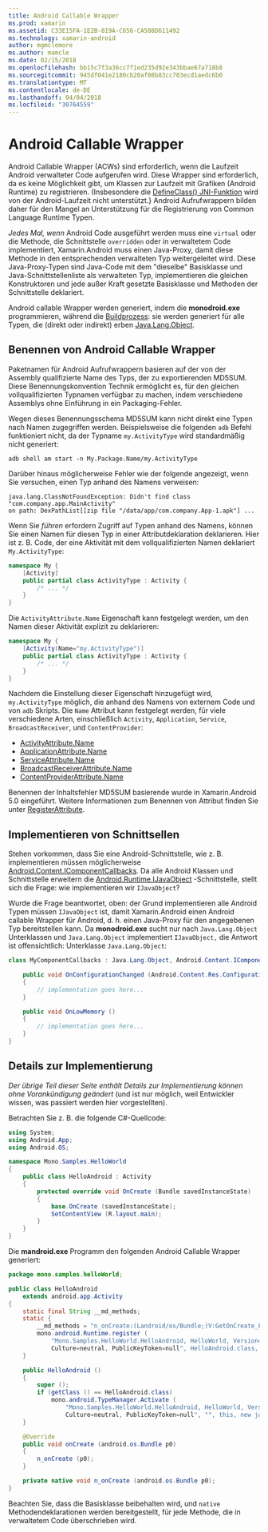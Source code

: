 ```yaml
---
title: Android Callable Wrapper
ms.prod: xamarin
ms.assetid: C33E15FA-1E2B-819A-C656-CA588D611492
ms.technology: xamarin-android
author: mgmclemore
ms.author: mamcle
ms.date: 02/15/2018
ms.openlocfilehash: bb15c7f3a36cc7f1ed235d92e343bbae67a718b8
ms.sourcegitcommit: 945df041e2180cb20af08b83cc703ecd1aedc6b0
ms.translationtype: MT
ms.contentlocale: de-DE
ms.lasthandoff: 04/04/2018
ms.locfileid: "30764559"
---
```

# <a name="android-callable-wrappers"></a>Android Callable Wrapper

Android Callable Wrapper (ACWs) sind erforderlich, wenn die Laufzeit Android verwalteter Code aufgerufen wird. Diese Wrapper sind erforderlich, da es keine Möglichkeit gibt, um Klassen zur Laufzeit mit Grafiken (Android Runtime) zu registrieren. (Insbesondere die [DefineClass() JNI-Funktion](http://docs.oracle.com/javase/1.5.0/docs/guide/jni/spec/functions.html#wp15986) wird von der Android-Laufzeit nicht unterstützt.} Android Aufrufwrappern bilden daher für den Mangel an Unterstützung für die Registrierung von Common Language Runtime Typen. 

*Jedes Mal, wenn* Android Code ausgeführt werden muss eine `virtual` oder die Methode, die Schnittstelle `overridden` oder in verwaltetem Code implementiert, Xamarin.Android muss einen Java-Proxy, damit diese Methode in den entsprechenden verwalteten Typ weitergeleitet wird. Diese Java-Proxy-Typen sind Java-Code mit dem "dieselbe" Basisklasse und Java-Schnittstellenliste als verwalteten Typ, implementieren die gleichen Konstruktoren und jede außer Kraft gesetzte Basisklasse und Methoden der Schnittstelle deklariert. 

Android callable Wrapper werden generiert, indem die **monodroid.exe** programmieren, während die [Buildprozess](~/android/deploy-test/building-apps/build-process.md): sie werden generiert für alle Typen, die (direkt oder indirekt) erben [ Java.Lang.Object](https://developer.xamarin.com/api/type/Java.Lang.Object/). 



## <a name="android-callable-wrapper-naming"></a>Benennen von Android Callable Wrapper

Paketnamen für Android Aufrufwrappern basieren auf der von der Assembly qualifizierte Name des Typs, der zu exportierenden MD5SUM. Diese Benennungskonvention Technik ermöglicht es, für den gleichen vollqualifizierten Typnamen verfügbar zu machen, indem verschiedene Assemblys ohne Einführung in ein Packaging-Fehler. 

Wegen dieses Benennungsschema MD5SUM kann nicht direkt eine Typen nach Namen zugegriffen werden. Beispielsweise die folgenden `adb` Befehl funktioniert nicht, da der Typname `my.ActivityType` wird standardmäßig nicht generiert: 

```shell
adb shell am start -n My.Package.Name/my.ActivityType
```

Darüber hinaus möglicherweise Fehler wie der folgende angezeigt, wenn Sie versuchen, einen Typ anhand des Namens verweisen:

```shell
java.lang.ClassNotFoundException: Didn't find class "com.company.app.MainActivity"
on path: DexPathList[[zip file "/data/app/com.company.App-1.apk"] ...
```

Wenn Sie *führen* erfordern Zugriff auf Typen anhand des Namens, können Sie einen Namen für diesen Typ in einer Attributdeklaration deklarieren. Hier ist z. B. Code, der eine Aktivität mit dem vollqualifizierten Namen deklariert `My.ActivityType`:

```csharp
namespace My {
    [Activity]
    public partial class ActivityType : Activity {
        /* ... */
    }
}
```

Die `ActivityAttribute.Name` Eigenschaft kann festgelegt werden, um den Namen dieser Aktivität explizit zu deklarieren: 

```csharp
namespace My {
    [Activity(Name="my.ActivityType")]
    public partial class ActivityType : Activity {
        /* ... */
    }
}
```

Nachdem die Einstellung dieser Eigenschaft hinzugefügt wird, `my.ActivityType` möglich, die anhand des Namens von externem Code und von `adb` Skripts. Die `Name` Attribut kann festgelegt werden, für viele verschiedene Arten, einschließlich `Activity`, `Application`, `Service`, `BroadcastReceiver`, und `ContentProvider`: 

-   [ActivityAttribute.Name](https://developer.xamarin.com/api/property/Android.App.ActivityAttribute.Name/)
-   [ApplicationAttribute.Name](https://developer.xamarin.com/api/property/Android.App.ApplicationAttribute.Name/)
-   [ServiceAttribute.Name](https://developer.xamarin.com/api/property/Android.App.ServiceAttribute.Name/)
-   [BroadcastReceiverAttribute.Name](https://developer.xamarin.com/api/property/Android.Content.BroadcastReceiverAttribute.Name/)
-   [ContentProviderAttribute.Name](https://developer.xamarin.com/api/property/Android.Content.ContentProviderAttribute.Name/)

Benennen der Inhaltsfehler MD5SUM basierende wurde in Xamarin.Android 5.0 eingeführt. Weitere Informationen zum Benennen von Attribut finden Sie unter [RegisterAttribute](https://developer.xamarin.com/api/type/Android.Runtime.RegisterAttribute/). 



## <a name="implementing-interfaces"></a>Implementieren von Schnittsellen

Stehen vorkommen, dass Sie eine Android-Schnittstelle, wie z. B. implementieren müssen möglicherweise [Android.Content.IComponentCallbacks](https://developer.xamarin.com/api/type/Android.Content.IComponentCallbacks/). Da alle Android Klassen und Schnittstelle erweitern die [Android.Runtime.IJavaObject](https://developer.xamarin.com/api/type/Android.Runtime.IJavaObject/) -Schnittstelle, stellt sich die Frage: wie implementieren wir `IJavaObject`? 

Wurde die Frage beantwortet, oben: der Grund implementieren alle Android Typen müssen `IJavaObject` ist, damit Xamarin.Android einen Android callable Wrapper für Android, d. h. einen Java-Proxy für den angegebenen Typ bereitstellen kann. Da **monodroid.exe** sucht nur nach `Java.Lang.Object` Unterklassen und `Java.Lang.Object` implementiert `IJavaObject,` die Antwort ist offensichtlich: Unterklasse `Java.Lang.Object`: 

```csharp
class MyComponentCallbacks : Java.Lang.Object, Android.Content.IComponentCallbacks {

    public void OnConfigurationChanged (Android.Content.Res.Configuration newConfig)
    {
        // implementation goes here...
    } 

    public void OnLowMemory ()
    {
        // implementation goes here...
    }
}
```


## <a name="implementation-details"></a>Details zur Implementierung

*Der übrige Teil dieser Seite enthält Details zur Implementierung können ohne Vorankündigung geändert* (und ist nur möglich, weil Entwickler wissen, was passiert werden hier vorgestellten). 

Betrachten Sie z. B. die folgende C#-Quellcode:

```csharp
using System;
using Android.App;
using Android.OS;

namespace Mono.Samples.HelloWorld
{
    public class HelloAndroid : Activity
    {
        protected override void OnCreate (Bundle savedInstanceState)
        {
            base.OnCreate (savedInstanceState);
            SetContentView (R.layout.main);
        }
    }
}
```

Die **mandroid.exe** Programm den folgenden Android Callable Wrapper generiert: 

```java
package mono.samples.helloWorld;

public class HelloAndroid
    extends android.app.Activity
{
    static final String __md_methods;
    static {
        __md_methods = "n_onCreate:(Landroid/os/Bundle;)V:GetOnCreate_Landroid_os_Bundle_Handler\n" + "";
        mono.android.Runtime.register (
            "Mono.Samples.HelloWorld.HelloAndroid, HelloWorld, Version=1.0.0.0, 
            Culture=neutral, PublicKeyToken=null", HelloAndroid.class, __md_methods);
    }

    public HelloAndroid ()
    {
        super ();
        if (getClass () == HelloAndroid.class)
            mono.android.TypeManager.Activate (
                "Mono.Samples.HelloWorld.HelloAndroid, HelloWorld, Version=1.0.0.0, 
                Culture=neutral, PublicKeyToken=null", "", this, new java.lang.Object[] {  });
    }

    @Override
    public void onCreate (android.os.Bundle p0)
    {
        n_onCreate (p0);
    }

    private native void n_onCreate (android.os.Bundle p0);
}
```

Beachten Sie, dass die Basisklasse beibehalten wird, und `native` Methodendeklarationen werden bereitgestellt, für jede Methode, die in verwaltetem Code überschrieben wird. 
